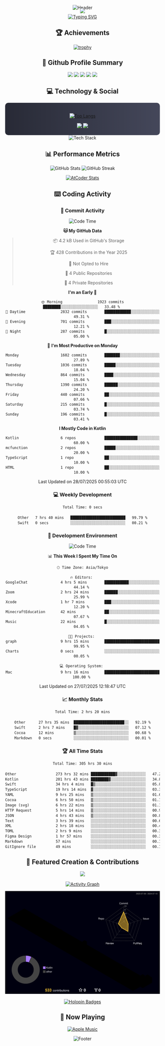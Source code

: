 <div align="center">
  
![Header](https://capsule-render.vercel.app/api?type=waving&color=gradient&customColorList=12&height=300&section=header&text=Welcome%20to%20Batapii's%20Universe&fontSize=50&animation=fadeIn&fontAlignY=40&desc=Android%20Developer%20|%20Kotlin%20LOVE%20)

<div style="margin-top: -20px;">
  <img src="https://readme-typing-svg.herokuapp.com/?lines=Crafting+Android+Experiences;Building+Tomorrow's+Apps+Today;Always+Learning,+Always+Growing&font=Fira%20Code&center=true&width=440&height=45&color=f75c7e&vCenter=true&size=22&pause=1000">
</div>

<a href="https://git.io/typing-svg">
  <img src="https://readme-typing-svg.demolab.com?font=Fira+Code&weight=600&size=28&duration=4000&pause=1000&center=true&vCenter=true&width=800&lines=Hey+there!+I'm+Batapii+%F0%9F%91%8B;Android+Developer+from+Japan+%F0%9F%87%AF%F0%9F%87%B5" alt="Typing SVG" />
</a>

## 🏆 Achievements

[![trophy](https://github-profile-trophy.vercel.app/?username=batapii&theme=onestar&no-frame=true&no-bg=true&column=8&rank=SECRET,SSS,SS,S,AAA,AA,A,B,C,?&margin-w=10&margin-h=10)](https://github.com/ryo-ma/github-profile-trophy)

## 🎯 Github Profile Summary

<div align="center">
  <img src="http://github-profile-summary-cards.vercel.app/api/cards/profile-details?username=batapii&theme=radical" />
  <img src="http://github-profile-summary-cards.vercel.app/api/cards/repos-per-language?username=batapii&theme=radical" />
  <img src="http://github-profile-summary-cards.vercel.app/api/cards/most-commit-language?username=batapii&theme=radical" />
  <img src="http://github-profile-summary-cards.vercel.app/api/cards/stats?username=batapii&theme=radical" />
  <img src="http://github-profile-summary-cards.vercel.app/api/cards/productive-time?username=batapii&theme=radical" />
</div>

## 💻 Technology & Social

<div align="center" style="background: linear-gradient(to right, #282A36, #44475A); padding: 20px; border-radius: 10px;">

[![Top Langs](https://github-readme-stats.vercel.app/api/top-langs/?username=batapii
)](https://github.com/anuraghazra/github-readme-stats)

<div style="margin-top: 15px">
<a href="https://github.com/batapii"><img src="https://img.shields.io/github/followers/batapii?style=for-the-badge&logo=github&label=Follow&color=ff6e96&labelColor=282A36"/></a>
<a href="https://twitter.com/batapii3939"><img src="https://img.shields.io/twitter/follow/batapii?style=for-the-badge&logo=twitter&color=1DA1F2&labelColor=282A36&label= Twitter"/></a>
</div>

</div>

<div align="center">
<img src="https://github-readme-tech-stack.vercel.app/api/cards?title=Tech+Stack&align=center&titleAlign=center&fontSize=20&lineHeight=10&lineCount=4&theme=github_dark&width=800&bg=%230D1117&badge=%23161B22&border=%2321262D&titleColor=%2358A6FF&line1=kotlin%2Ckotlin%2C0095D5%3Bandroid%2Candroid%2C00ff00%3Bjetpackcompose%2Cjetpack%2C4285F4%3B&line2=swift%2Cswift%2CFA7343%3Bfirebase%2Cfirebase%2CFFCA28%3Bgithub%2Cgithub%2C181717%3B&line3=typescript%2Ctypescript%2C3178C6%3Bgraphql%2Cgraphql%2CE10098%3Bsupabase%2Csupabase%2C3FCF8E%3B&line4=gradle%2Cgradle%2C02303A%3Bgitkraken%2Cgitkraken%2C179287%3Bpostman%2Cpostman%2CFF6C37%3B" alt="Tech Stack" />
</div>



## 📊 Performance Metrics

<div align="center">

![GitHub Stats](https://github-readme-stats.vercel.app/api?username=batapii&show_icons=true&theme=radical&hide_border=true&bg_color=0D1117)
![GitHub Streak](https://github-readme-streak-stats.herokuapp.com/?user=batapii&theme=radical&hide_border=true&background=0D1117)

[![AtCoder Stats](https://atcoder-readme-stats.vercel.app/stats/batapii3939?theme=dark&show_history=5&width=495)](https://github.com/iwbc-mzk/atcoder-readme-stats)

</div>

## ⌨️ Coding Activity

### 🌟 Commit Activity
<!--START_SECTION:commit-stats-->
![Code Time](http://img.shields.io/badge/Code%20Time-579%20hrs%202%20mins-blue)

**🐱 My GitHub Data** 

> 📦 4.2 kB Used in GitHub's Storage 
 > 
> 🏆 428 Contributions in the Year 2025
 > 
> 🚫 Not Opted to Hire
 > 
> 📜 4 Public Repositories 
 > 
> 🔑 4 Private Repositories 
 > 
**I'm an Early 🐤** 

```text
🌞 Morning                1923 commits        ████████░░░░░░░░░░░░░░░░░   33.48 % 
🌆 Daytime                2832 commits        ████████████░░░░░░░░░░░░░   49.31 % 
🌃 Evening                701 commits         ███░░░░░░░░░░░░░░░░░░░░░░   12.21 % 
🌙 Night                  287 commits         █░░░░░░░░░░░░░░░░░░░░░░░░   05.00 % 
```
📅 **I'm Most Productive on Monday** 

```text
Monday                   1602 commits        ███████░░░░░░░░░░░░░░░░░░   27.89 % 
Tuesday                  1036 commits        █████░░░░░░░░░░░░░░░░░░░░   18.04 % 
Wednesday                864 commits         ████░░░░░░░░░░░░░░░░░░░░░   15.04 % 
Thursday                 1390 commits        ██████░░░░░░░░░░░░░░░░░░░   24.20 % 
Friday                   440 commits         ██░░░░░░░░░░░░░░░░░░░░░░░   07.66 % 
Saturday                 215 commits         █░░░░░░░░░░░░░░░░░░░░░░░░   03.74 % 
Sunday                   196 commits         █░░░░░░░░░░░░░░░░░░░░░░░░   03.41 % 
```


**I Mostly Code in Kotlin** 

```text
Kotlin                   6 repos             ███████████████░░░░░░░░░░   60.00 % 
mcfunction               2 repos             █████░░░░░░░░░░░░░░░░░░░░   20.00 % 
TypeScript               1 repo              ██░░░░░░░░░░░░░░░░░░░░░░░   10.00 % 
HTML                     1 repo              ██░░░░░░░░░░░░░░░░░░░░░░░   10.00 % 
```




 Last Updated on 28/07/2025 00:55:03 UTC
<!--END_SECTION:commit-stats-->

### 💻 Weekly Development
<!--START_SECTION:wakatime-->

```txt
Total Time: 0 secs

Other   7 hrs 40 mins   █████████████████████████   99.79 %
Swift   0 secs          ░░░░░░░░░░░░░░░░░░░░░░░░░   00.21 %
```

<!--END_SECTION:wakatime-->

### 🔨 Development Environment
<!--START_SECTION:dev-stats-->
![Code Time](http://img.shields.io/badge/Code%20Time-579%20hrs%202%20mins-blue)

📊 **This Week I Spent My Time On** 

```text
🕑︎ Time Zone: Asia/Tokyo

🔥 Editors: 
GoogleChat               4 hrs 5 mins        ███████████░░░░░░░░░░░░░░   44.14 % 
Zoom                     2 hrs 24 mins       ██████░░░░░░░░░░░░░░░░░░░   25.99 % 
Xcode                    1 hr 7 mins         ███░░░░░░░░░░░░░░░░░░░░░░   12.20 % 
MinecraftEducation       42 mins             ██░░░░░░░░░░░░░░░░░░░░░░░   07.67 % 
Music                    22 mins             █░░░░░░░░░░░░░░░░░░░░░░░░   04.05 % 

🐱‍💻 Projects: 
graph                    9 hrs 15 mins       █████████████████████████   99.95 % 
Charts                   0 secs              ░░░░░░░░░░░░░░░░░░░░░░░░░   00.05 % 

💻 Operating System: 
Mac                      9 hrs 16 mins       █████████████████████████   100.00 % 
```


 Last Updated on 27/07/2025 12:18:47 UTC
<!--END_SECTION:dev-stats-->

### 📈 Monthly Stats
<!--START_SECTION:wakamonth-->

```txt
Total Time: 2 hrs 20 mins

Other      27 hrs 35 mins  ███████████████████████░░   92.19 %
Swift      2 hrs 7 mins    █▓░░░░░░░░░░░░░░░░░░░░░░░   07.12 %
Cocoa      12 mins         ▒░░░░░░░░░░░░░░░░░░░░░░░░   00.68 %
Markdown   0 secs          ░░░░░░░░░░░░░░░░░░░░░░░░░   00.01 %
```

<!--END_SECTION:wakamonth-->

### 🏆 All Time Stats
<!--START_SECTION:wakaalltime-->

```txt
Total Time: 305 hrs 30 mins

Other                  273 hrs 32 mins ███████████▓░░░░░░░░░░░░░   47.24 %
Kotlin                 201 hrs 43 mins ████████▓░░░░░░░░░░░░░░░░   34.84 %
Swift                  34 hrs 4 mins   █▒░░░░░░░░░░░░░░░░░░░░░░░   05.89 %
TypeScript             19 hrs 14 mins  ▓░░░░░░░░░░░░░░░░░░░░░░░░   03.32 %
YAML                   9 hrs 25 mins   ▒░░░░░░░░░░░░░░░░░░░░░░░░   01.63 %
Cocoa                  6 hrs 50 mins   ▒░░░░░░░░░░░░░░░░░░░░░░░░   01.18 %
Image (svg)            6 hrs 22 mins   ▒░░░░░░░░░░░░░░░░░░░░░░░░   01.10 %
HTTP Request           5 hrs 14 mins   ▒░░░░░░░░░░░░░░░░░░░░░░░░   00.90 %
JSON                   4 hrs 43 mins   ▒░░░░░░░░░░░░░░░░░░░░░░░░   00.82 %
Text                   3 hrs 39 mins   ░░░░░░░░░░░░░░░░░░░░░░░░░   00.63 %
XML                    2 hrs 18 mins   ░░░░░░░░░░░░░░░░░░░░░░░░░   00.40 %
TOML                   2 hrs 9 mins    ░░░░░░░░░░░░░░░░░░░░░░░░░   00.37 %
Figma Design           1 hr 57 mins    ░░░░░░░░░░░░░░░░░░░░░░░░░   00.34 %
Markdown               57 mins         ░░░░░░░░░░░░░░░░░░░░░░░░░   00.16 %
GitIgnore file         49 mins         ░░░░░░░░░░░░░░░░░░░░░░░░░   00.14 %
```

<!--END_SECTION:wakaalltime-->


## 🌟 Featured Creation & Contributions

<div align="center">
  <a href="https://github.com/batapii/ToDoSNS">
    <img src="https://github-readme-stats.vercel.app/api/pin/?username=batapii&repo=ToDoSNS&theme=radical&hide_border=true&bg_color=0D1117" />
  </a>

[![Activity Graph](https://github-readme-activity-graph.vercel.app/graph?username=batapii&custom_title=Contribution%20Graph&hide_border=true&theme=radical&bg_color=0D1117)](https://github.com/ashutosh00710/github-readme-activity-graph)

![3D Contrib](./profile-3d-contrib/profile-night-rainbow.svg)

[![Holopin Badges](https://holopin.me/batapii)](https://holopin.io/@batapii)

</div>

## 🎵 Now Playing

<div align="center">
  
[![Apple Music](https://music-profile.rayriffy.com/theme/dark.svg?uid=001005.6598667d2ffd4a10a4f429edd0ba24c4.1156)](https://github.com/rayriffy/apple-music-github-profile)

</div>

![Footer](https://capsule-render.vercel.app/api?type=waving&color=gradient&customColorList=12&height=100&section=footer)

</div>
